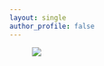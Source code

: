 ```yaml
---
layout: single
author_profile: false
---
```


<figure>
	<a href="http://docs.google.com/gview?url=https://jingchaozhang.github.io/images/HTAPDARENM.pdf&embedded=true">
  <img src="https://jingchaozhang.github.io/images/HTAPDARENM.PNG"></a>
</figure>
